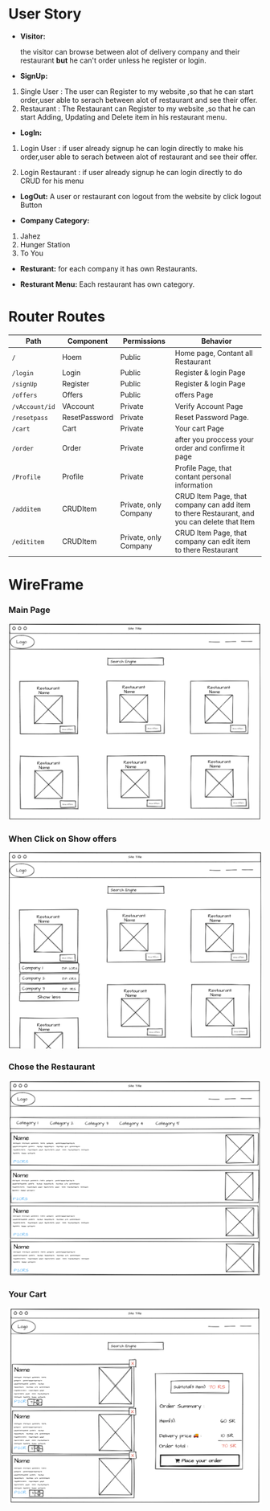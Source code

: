 # User Story
- **Visitor:**

  the visitor can browse between alot of delivery company and their restaurant **but** he can't order unless he register or login. 


- **SignUp:**
1. Single User : The user can Register to my website ,so that he can start order,user able to serach between alot of restaurant and see their offer. 
2. Restaurant : The Restaurant can Register to my website ,so that he can start Adding, Updating and Delete item in his restaurant menu.

- **LogIn:**
1. Login User : if user already signup he can login directly to make his order,user able to serach between alot of restaurant and see their offer.

2. Login Restaurant : if user already signup he can login directly to do CRUD for his menu

- **LogOut:**
  A user or restaurant con logout from the website by click logout Button

- **Company Category:**
1. Jahez
2. Hunger Station
3. To You

- **Resturant:**
for each company it has own Restaurants.

- **Resturant Menu:**
Each restaurant has own category.


# Router Routes

| Path | Component | Permissions | Behavior | 
| ---         |     ---      |          --- |          --- |
| `/`   | Hoem     | Public    | Home page, Contant all Restaurant   | 
| `/login`     | Login       |Public     | Register & login Page    |
| `/signUp`    | Register       |Public     | Register & login Page    |
| `/offers`     | Offers       |Public     | offers Page    |
| `/vAccount/id`     | VAccount       |Private     | Verify Account Page    |
| `/resetpass`     | ResetPassword       |Private     | Reset Password  Page.    |
| `/cart`     | Cart       |Private     | Your cart  Page    |
| `/order`     | Order       |Private     | after you proccess your order and confirme it page    |
| `/Profile`     | Profile       |Private     | Profile Page, that contant personal information    |
| `/additem`     | CRUDItem       |Private, only Company     | CRUD Item Page, that company can add item to there Restaurant, and you can delete that Item    |
| `/edititem`     | CRUDItem       |Private, only Company     | CRUD Item Page, that company can edit item to there Restaurant    |








# WireFrame
### Main Page
![This is an image](./WF1.png)

### When Click on **Show offers**
![This is an image](./WF2.png)

### Chose the Restaurant


![This is an image](./WF3.png)

### Your Cart

![This is an image](./WF4.png)